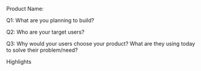 Product Name: 

Q1: What are you planning to build?

Q2: Who are your target users?

Q3: Why would your users choose your product? What are they using today to solve their problem/need?

Highlights
